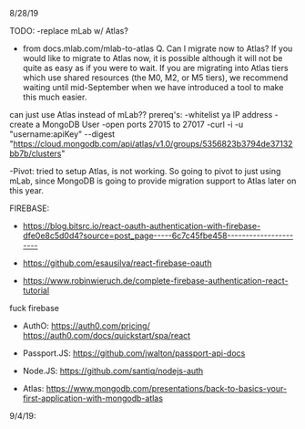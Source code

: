 8/28/19

TODO: 
      -replace mLab w/ Atlas?


* from docs.mlab.com/mlab-to-atlas
    Q. Can I migrate now to Atlas?
If you would like to migrate to Atlas now, it is possible although it will not be quite as easy as if you were to wait. If you are migrating into Atlas tiers which use shared resources (the M0, M2, or M5 tiers), we recommend waiting until mid-September when we have introduced a tool to make this much easier.

can just use Atlas instead of mLab??
prereq's: -whitelist ya IP address
          -create a MongoDB User
          -open ports 27015 to 27017
          -curl -i -u "username:apiKey" --digest "https://cloud.mongodb.com/api/atlas/v1.0/groups/5356823b3794de37132bb7b/clusters"

-Pivot: tried to setup Atlas, is not working. So going to pivot to just using mLab, since MongoDB is going to provide migration support to Atlas later on this year.

FIREBASE:
<!-- The core Firebase JS SDK is always required and must be listed first -->
<script src="https://www.gstatic.com/firebasejs/6.4.2/firebase-app.js"></script>

<!-- TODO: Add SDKs for Firebase products that you want to use
     https://firebase.google.com/docs/web/setup#config-web-app -->

<script>
  // Your web app's Firebase configuration
  var firebaseConfig = {
    apiKey: "AIzaSyBdADmttyJkdeia2CFEiuURrWExAjak5Xw",
    authDomain: "dashboard-shard.firebaseapp.com",
    databaseURL: "https://dashboard-shard.firebaseio.com",
    projectId: "dashboard-shard",
    storageBucket: "",
    messagingSenderId: "149942588551",
    appId: "1:149942588551:web:c53653979e852210"
  };
  // Initialize Firebase
  firebase.initializeApp(firebaseConfig);
</script>

* https://blog.bitsrc.io/react-oauth-authentication-with-firebase-dfe0e8c5d0d4?source=post_page-----6c7c45fbe458---------------------- 

* https://github.com/esausilva/react-firebase-oauth

* https://www.robinwieruch.de/complete-firebase-authentication-react-tutorial


fuck firebase

* AuthO:  https://auth0.com/pricing/
          https://auth0.com/docs/quickstart/spa/react

* Passport.JS:  https://github.com/jwalton/passport-api-docs

* Node.JS:    https://github.com/santiq/nodejs-auth

* Atlas:      https://www.mongodb.com/presentations/back-to-basics-your-first-application-with-mongodb-atlas



9/4/19:
